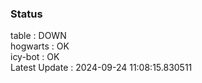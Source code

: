 ### Status


table : DOWN  
hogwarts : OK  
icy-bot : OK  
Latest Update : 2024-09-24 11:08:15.830511
